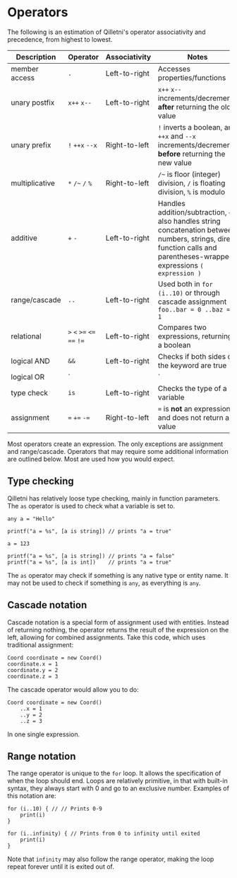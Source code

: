 # Operators

The following is an estimation of Qilletni's operator associativity and precedence, from highest to lowest.

| Description    | Operator                    | **Associativity** | Notes                                                        |
| -------------- | --------------------------- | ----------------- | ------------------------------------------------------------ |
| member access  | `.`                         | Left-to-right     | Accesses properties/functions                                |
| unary postfix  | `x++` `x--`                 | Left-to-right     | `x++` `x--` increments/decrements **after** returning the old value |
| unary prefix   | `!` `++x` `--x`             | Right-to-left     | `!` inverts a boolean, and `++x` and `--x` increments/decrements **before** returning the new value |
| multiplicative | `*` `/~` `/` `%`            | Right-to-left     | `/~` is floor (integer) division, `/` is floating division, `%` is modulo |
| additive       | `+` `-`                     | Left-to-right     | Handles addition/subtraction, `+` also handles string concatenation between numbers, strings, direct function calls and parentheses-wrapped expressions `( expression )` |
| range/cascade  | `..`                        | Left-to-right     | Used both in `for (i..10)` or through cascade assignment `foo..bar = 0 ..baz = 1` |
| relational     | `>` `<` `>=` `<=` `==` `!=` | Left-to-right     | Compares two expressions, returning a boolean                |
| logical AND    | `&&`                        | Left-to-right     | Checks if both sides of the keyword are true                 |
| logical OR     | `||`                        | Left-to-right     | Checks if at least one side of the keyword is true           |
| type check     | `is`                        | Left-to-right     | Checks the type of a variable                                |
| assignment     | `=` `+=` `-=`               | Right-to-left     | `=` is **not** an expression, and does not return a value    |

Most operators create an expression. The only exceptions are assignment and range/cascade. Operators that may require some additional information are outlined below. Most are used how you would expect.

## Type checking

Qilletni has relatively loose type checking, mainly in function parameters. The `as` operator is used to check what a variable is set to.

```qilletni
any a = "Hello"

printf("a = %s", [a is string]) // prints "a = true"

a = 123

printf("a = %s", [a is string]) // prints "a = false"
printf("a = %s", [a is int])    // prints "a = true"
```

The `as` operator may check if something is any native type or entity name. It may not be used to check if something is `any`, as everything is `any`.

## Cascade notation

Cascade notation is a special form of assignment used with entities. Instead of returning nothing, the operator returns the result of the expression on the left, allowing for combined assignments. Take this code, which uses traditional assignment:

```qilletni
Coord coordinate = new Coord()
coordinate.x = 1
coordinate.y = 2
coordinate.z = 3
```

The cascade operator would allow you to do:

```qilletni
Coord coordinate = new Coord()
	..x = 1
	..y = 2
	..z = 3
```

In one single expression.

## Range notation

The range operator is unique to the `for` loop. It allows the specification of when the loop should end. Loops are relatively primitive, in that with built-in syntax, they always start with 0 and go to an exclusive number. Examples of this notation are:

```qilletni
for (i..10) { // // Prints 0-9
    print(i)
}

for (i..infinity) { // Prints from 0 to infinity until exited
    print(i)
}
```

Note that `infinity` may also follow the range operator, making the loop repeat forever until it is exited out of.
